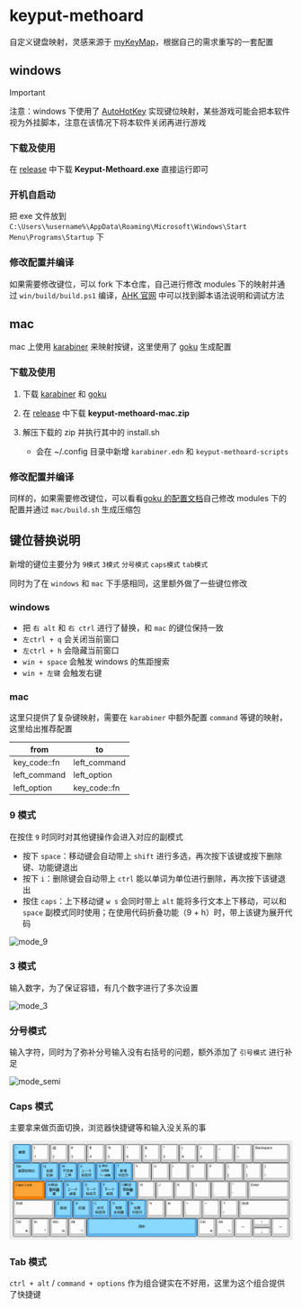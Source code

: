 # keyput-methoard

自定义键盘映射，灵感来源于 [myKeyMap](https://github.com/xianyukang/MyKeymap)，根据自己的需求重写的一套配置

## windows

> [!IMPORTANT]
> 注意：windows 下使用了 [AutoHotKey](https://www.autohotkey.com) 实现键位映射，某些游戏可能会把本软件视为外挂脚本，注意在该情况下将本软件关闭再进行游戏

### 下载及使用

在 [release](https://github.com/shaddollxz/keyput-methoard/releases/latest) 中下载 **Keyput-Methoard.exe** 直接运行即可

### 开机自启动

把 exe 文件放到 `C:\Users\%username%\AppData\Roaming\Microsoft\Windows\Start Menu\Programs\Startup` 下

### 修改配置并编译

如果需要修改键位，可以 fork 下本仓库，自己进行修改 modules 下的映射并通过 `win/build/build.ps1` 编译，[AHK 官网](https://www.autohotkey.com) 中可以找到脚本语法说明和调试方法

## mac

mac 上使用 [karabiner](https://karabiner-elements.pqrs.org/) 来映射按键，这里使用了 [goku](https://github.com/yqrashawn/GokuRakuJoudo/tree/master) 生成配置

### 下载及使用

1. 下载 [karabiner](https://karabiner-elements.pqrs.org/) 和 [goku](https://github.com/yqrashawn/GokuRakuJoudo/tree/master)

2. 在 [release](https://github.com/shaddollxz/keyput-methoard/releases/latest) 中下载 **keyput-methoard-mac.zip**

3. 解压下载的 zip 并执行其中的 install.sh
    - 会在 ~/.config 目录中新增 `karabiner.edn` 和 `keyput-methoard-scripts`

### 修改配置并编译

同样的，如果需要修改键位，可以看看[goku 的配置文档](https://github.com/yqrashawn/GokuRakuJoudo/blob/master/tutorial.md)自己修改 modules 下的配置并通过 `mac/build.sh` 生成压缩包

## 键位替换说明

新增的键位主要分为 `9模式` `3模式` `分号模式` `caps模式` `tab模式`

同时为了在 `windows` 和 `mac` 下手感相同，这里额外做了一些键位修改

### windows

- 把 `右 alt` 和 `右 ctrl` 进行了替换，和 `mac` 的键位保持一致
- `左ctrl + q` 会关闭当前窗口
- `左ctrl + h` 会隐藏当前窗口
- `win + space` 会触发 windows 的焦距搜索
- `win + 左键` 会触发右键

### mac

这里只提供了复杂键映射，需要在 `karabiner` 中额外配置 `command` 等键的映射，这里给出推荐配置

| from         | to           |
| ------------ | ------------ |
| key_code::fn | left_command |
| left_command | left_option  |
| left_option  | key_code::fn |

### 9 模式

在按住 `9` 时同时对其他键操作会进入对应的副模式

- 按下 `space`：移动键会自动带上 `shift` 进行多选，再次按下该键或按下删除键、功能键退出
- 按下 `i`：删除键会自动带上 `ctrl` 能以单词为单位进行删除，再次按下该键退出
- 按住 `caps`：上下移动键 `w s` 会同时带上 `alt` 能将多行文本上下移动，可以和 `space` 副模式同时使用；在使用代码折叠功能（9 + h）时，带上该键为展开代码

![mode_9](/keyboard-map/mode_9.png)

### 3 模式

输入数字，为了保证容错，有几个数字进行了多次设置

![mode_3](/keyboard-map/mode_3.png)

### 分号模式

输入字符，同时为了弥补分号输入没有右括号的问题，额外添加了 `引号模式` 进行补足

![mode_semi](/keyboard-map/mode_semi.png)

### Caps 模式

主要拿来做页面切换，浏览器快捷键等和输入没关系的事

![mode_caps](/keyboard-map/mode_caps.png)

### Tab 模式

`ctrl + alt` / `command + options` 作为组合键实在不好用，这里为这个组合提供了快捷键
